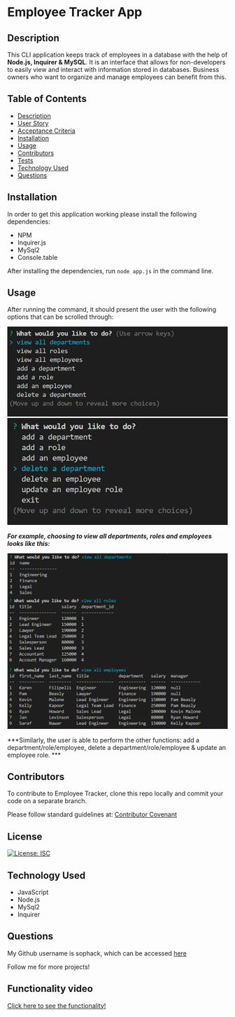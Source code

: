 # **Employee Tracker App**

## **Description**
This CLI application keeps track of employees in a database with the help of **Node.js, Inquirer & MySQL**. It is an interface that allows for non-developers to easily view and interact with information stored in databases. Business owners who want to organize and manage employees can benefit from this. 

## **Table of Contents**
- [Description](#description)
- [User Story](#user-story)
- [Acceptance Criteria](#acceptance-criteria)
- [Installation](#installation)
- [Usage](#usage)
- [Contributors](#contributors)
- [Tests](#tests)
- [Technology Used](#technology-used)
- [Questions](#questions)

## **Installation**

In order to get this application working please install the following dependencies: 
- NPM 
- Inquirer.js
- MySql2
- Console.table

After installing the dependencies, run ```node app.js``` in the command line.


## **Usage**
After running the command, it should present the user with the following options that can be scrolled through: 

![options to scroll through](/assets/allOptions.jpg)
![options to scroll through](/assets/allOptions2.jpg)

***For example, choosing to view all departments, roles and employees looks like this:*** 

![first page of node app.js](/assets/defaultView.png)

***Similarly, the user is able to perform the other functions: add a department/role/employee, delete a department/role/employee & update an employee role. ***

## **Contributors**
To contribute to Employee Tracker, clone this repo locally and commit your code on a separate branch.
  
Please follow standard guidelines at: [Contributor Covenant](https://www.contributor-covenant.org/) 

## **License** 

[![License: ISC](https://img.shields.io/badge/License-ISC-blue.svg)](https://opensource.org/licenses/ISC)

## **Technology Used**
- JavaScript
- Node.js
- MySql2
- Inquirer 

## **Questions**

My Github username is sophack, which can be accessed [here](https://github.com/Sophack)

Follow me for more projects!

## **Functionality video** 

[Click here to see the functionality!](https://github.com/Sophack/employeeTracker/blob/main/assets/employeeTrackerVid.webm)
